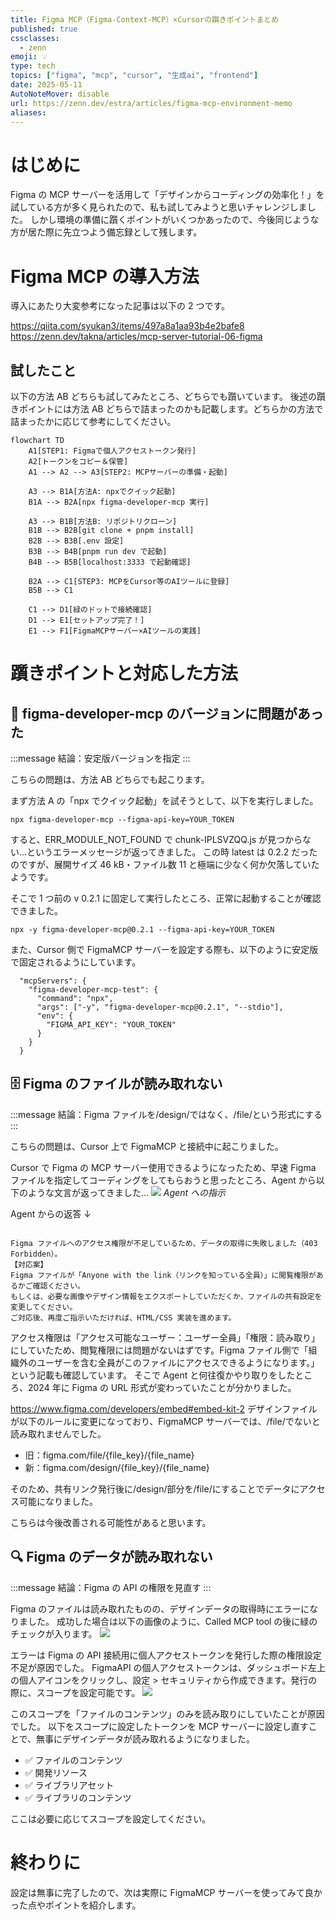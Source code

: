 ```yaml
---
title: Figma MCP（Figma-Context-MCP）×Cursorの躓きポイントまとめ
published: true
cssclasses:
  - zenn
emoji: 💡
type: tech
topics: ["figma", "mcp", "cursor", "生成ai", "frontend"]
date: 2025-05-11
AutoNoteMover: disable
url: https://zenn.dev/estra/articles/figma-mcp-environment-memo
aliases:
---
```


# はじめに

Figma の MCP サーバーを活用して「デザインからコーディングの効率化！」を試している方が多く見られたので、私も試してみようと思いチャレンジしました。
しかし環境の準備に躓くポイントがいくつかあったので、今後同じような方が居た際に先立つよう備忘録として残します。

# Figma MCP の導入方法

導入にあたり大変参考になった記事は以下の 2 つです。

https://qiita.com/syukan3/items/497a8a1aa93b4e2bafe8
https://zenn.dev/takna/articles/mcp-server-tutorial-06-figma

## 試したこと

以下の方法 AB どちらも試してみたところ、どちらでも躓いています。
後述の躓きポイントには方法 AB どちらで詰まったのかも記載します。どちらかの方法で詰まったかに応じて参考にしてください。

```mermaid
flowchart TD
    A1[STEP1: Figmaで個人アクセストークン発行]
    A2[トークンをコピー＆保管]
    A1 --> A2 --> A3[STEP2: MCPサーバーの準備・起動]

    A3 --> B1A[方法A: npxでクイック起動]
    B1A --> B2A[npx figma-developer-mcp 実行]

    A3 --> B1B[方法B: リポジトリクローン]
    B1B --> B2B[git clone + pnpm install]
    B2B --> B3B[.env 設定]
    B3B --> B4B[pnpm run dev で起動]
    B4B --> B5B[localhost:3333 で起動確認]

    B2A --> C1[STEP3: MCPをCursor等のAIツールに登録]
    B5B --> C1

    C1 --> D1[緑のドットで接続確認]
    D1 --> E1[セットアップ完了！]
    E1 --> F1[FigmaMCPサーバー×AIツールの実践]
```

# 躓きポイントと対応した方法

## 👷 figma-developer-mcp のバージョンに問題があった

:::message
結論：安定版バージョンを指定
:::

こちらの問題は、方法 AB どちらでも起こります。

まず方法 A の「npx でクイック起動」を試そうとして、以下を実行しました。

```
npx figma-developer-mcp --figma-api-key=YOUR_TOKEN
```

すると、ERR_MODULE_NOT_FOUND で chunk-IPLSVZQQ.js が見つからない…というエラーメッセージが返ってきました。
この時 latest は 0.2.2 だったのですが、展開サイズ 46 kB・ファイル数 11 と極端に少なく何か欠落していたようです。

そこで 1 つ前の v 0.2.1 に固定して実行したところ、正常に起動することが確認できました。

```
npx -y figma-developer-mcp@0.2.1 --figma-api-key=YOUR_TOKEN
```

また、Cursor 側で FigmaMCP サーバーを設定する際も、以下のように安定版で固定されるようにしています。

```
  "mcpServers": {
    "figma-developer-mcp-test": {
      "command": "npx",
      "args": ["-y", "figma-developer-mcp@0.2.1", "--stdio"],
      "env": {
        "FIGMA_API_KEY": "YOUR_TOKEN"
      }
    }
  }
```

## 🗄️ Figma のファイルが読み取れない

:::message
結論：Figma ファイルを/design/ではなく、/file/という形式にする
:::

こちらの問題は、Cursor 上で FigmaMCP と接続中に起こりました。

Cursor で Figma の MCP サーバー使用できるようになったため、早速 Figma ファイルを指定してコーディングをしてもらおうと思ったところ、Agent から以下のような文言が返ってきました…
![](/images/figma-mcp-environment-memo/ss-2025-05-11.png)
_Agent への指示_

Agent からの返答 ↓

```

Figma ファイルへのアクセス権限が不足しているため、データの取得に失敗しました（403 Forbidden）。
【対応案】
Figma ファイルが「Anyone with the link（リンクを知っている全員）」に閲覧権限があるかご確認ください。
もしくは、必要な画像やデザイン情報をエクスポートしていただくか、ファイルの共有設定を変更してください。
ご対応後、再度ご指示いただければ、HTML/CSS 実装を進めます。

```

アクセス権限は「アクセス可能なユーザー：ユーザー全員」「権限：読み取り」にしていたため、閲覧権限には問題がないはずです。Figma ファイル側で「組織外のユーザーを含む全員がこのファイルにアクセスできるようになります。」という記載も確認しています。
そこで Agent と何往復かやり取りをしたところ、2024 年に Figma の URL 形式が変わっていたことが分かりました。

https://www.figma.com/developers/embed#embed-kit-2
デザインファイルが以下のルールに変更になっており、FigmaMCP サーバーでは、/file/でないと読み取れませんでした。

- 旧：figma.com/file/{file_key}/{file_name}
- 新：figma.com/design/{file_key}/{file_name}

そのため、共有リンク発行後に/design/部分を/file/にすることでデータにアクセス可能になりました。

こちらは今後改善される可能性があると思います。

## 🔍️ Figma のデータが読み取れない

:::message
結論：Figma の API の権限を見直す
:::

Figma のファイルは読み取れたものの、デザインデータの取得時にエラーになりました。
成功した場合は以下の画像のように、Called MCP tool の後に緑のチェックが入ります。
![](/images/figma-mcp-environment-memo/2025-05-11-181121.png)

エラーは Figma の API 接続用に個人アクセストークンを発行した際の権限設定不足が原因でした。
FigmaAPI の個人アクセストークンは、ダッシュボード左上の個人アイコンをクリックし、設定 > セキュリティから作成できます。発行の際に、スコープを設定可能です。
![](/images/figma-mcp-environment-memo/2025-05-11-181721.png)

このスコープを「ファイルのコンテンツ」のみを読み取りにしていたことが原因でした。
以下をスコープに設定したトークンを MCP サーバーに設定し直すことで、無事にデザインデータが読み取れるようになりました。

- ✅ ファイルのコンテンツ
- ✅ 開発リソース
- ✅ ライブラリアセット
- ✅ ライブラリのコンテンツ

ここは必要に応じてスコープを設定してください。

# 終わりに

設定は無事に完了したので、次は実際に FigmaMCP サーバーを使ってみて良かった点やポイントを紹介します。
